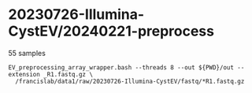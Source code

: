 
#	20230726-Illumina-CystEV/20240221-preprocess


55 samples



```
EV_preprocessing_array_wrapper.bash --threads 8 --out ${PWD}/out --extension _R1.fastq.gz \
  /francislab/data1/raw/20230726-Illumina-CystEV/fastq/*R1.fastq.gz

```


